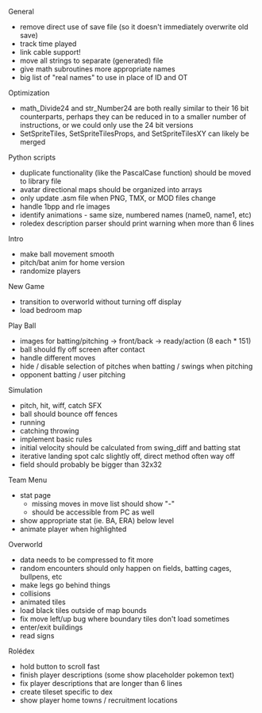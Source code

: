 General

- remove direct use of save file (so it doesn't immediately overwrite old save)
- track time played
- link cable support!
- move all strings to separate (generated) file
- give math subroutines more appropriate names
- big list of "real names" to use in place of ID and OT

Optimization

- math_Divide24 and str_Number24 are both really similar to their 16 bit counterparts, perhaps they can be reduced in to a smaller number of instructions, or we could only use the 24 bit versions
- SetSpriteTiles, SetSpriteTilesProps, and SetSpriteTilesXY can likely be merged

Python scripts

- duplicate functionality (like the PascalCase function) should be moved to library file
- avatar directional maps should be organized into arrays
- only update .asm file when PNG, TMX, or MOD files change
- handle 1bpp and rle images
- identify animations - same size, numbered names (name0, name1, etc)
- roledex description parser should print warning when more than 6 lines

Intro

- make ball movement smooth
- pitch/bat anim for home version
- randomize players

New Game

- transition to overworld without turning off display
- load bedroom map

Play Ball

- images for batting/pitching -> front/back -> ready/action (8 each * 151)
- ball should fly off screen after contact
- handle different moves
- hide / disable selection of pitches when batting / swings when pitching
- opponent batting / user pitching

Simulation

- pitch, hit, wiff, catch SFX
- ball should bounce off fences
- running
- catching throwing
- implement basic rules
- initial velocity should be calculated from swing_diff and batting stat
- iterative landing spot calc slightly off, direct method often way off
- field should probably be bigger than 32x32

Team Menu

- stat page
  - missing moves in move list should show "-"
  - should be accessible from PC as well
- show appropriate stat (ie. BA, ERA) below level
- animate player when highlighted

Overworld

- data needs to be compressed to fit more
- random encounters should only happen on fields, batting cages, bullpens, etc
- make legs go behind things
- collisions
- animated tiles
- load black tiles outside of map bounds
- fix move left/up bug where boundary tiles don't load sometimes
- enter/exit buildings
- read signs

Rolédex

- hold button to scroll fast
- finish player descriptions (some show placeholder pokemon text)
- fix player descriptions that are longer than 6 lines
- create tileset specific to dex
- show player home towns / recruitment locations